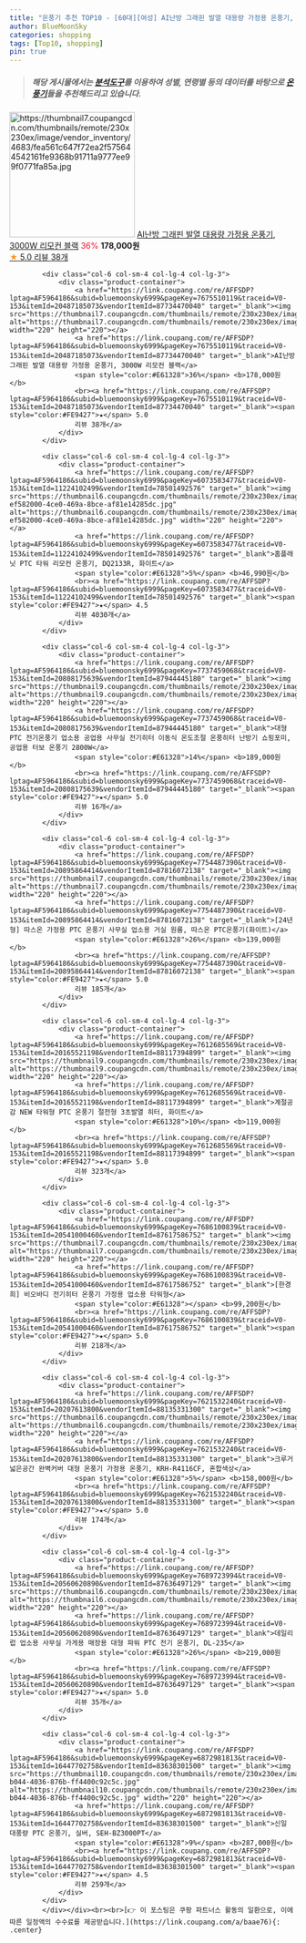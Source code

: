 ```yaml
---
title: "온풍기 추천 TOP10 - [60대][여성] AI난방 그래핀 발열 대용량 가정용 온풍기, 3000W 리모컨 블랙"
author: BlueMoonSky
categories: shopping
tags: [Top10, shopping]
pin: true
---
```


> ##### 해당 게시물에서는 [**분석도구**](https://itemscout.io/)를 이용하여 **성별**, **연령별** 등의 데이터를 바탕으로 [**온풍기**](https://link.coupang.com/a/baae76)들을 추천해드리고 있습니다.
<div class="container"><div class="row">
            <div class="col-6 col-sm-4 col-lg-4 col-lg-3">
                <div class="product-container">
                    <a href="https://link.coupang.com/re/AFFSDP?lptag=AF5964186&subid=bluemoonsky6999&pageKey=7675510119&traceid=V0-153&itemId=20487185073&vendorItemId=87734470040" target="_blank"><img src="https://thumbnail7.coupangcdn.com/thumbnails/remote/230x230ex/image/vendor_inventory/4683/fea561c647f72ea2f575644542161fe9368b91711a9777ee99f0771fa85a.jpg" alt="https://thumbnail7.coupangcdn.com/thumbnails/remote/230x230ex/image/vendor_inventory/4683/fea561c647f72ea2f575644542161fe9368b91711a9777ee99f0771fa85a.jpg" width="220" height="220"></a>
                    <a href="https://link.coupang.com/re/AFFSDP?lptag=AF5964186&subid=bluemoonsky6999&pageKey=7675510119&traceid=V0-153&itemId=20487185073&vendorItemId=87734470040" target="_blank">AI난방 그래핀 발열 대용량 가정용 온풍기, 3000W 리모컨 블랙</a>
                    <span style="color:#E61328">36%</span> <b>178,000원</b>
                    <br><a href="https://link.coupang.com/re/AFFSDP?lptag=AF5964186&subid=bluemoonsky6999&pageKey=7675510119&traceid=V0-153&itemId=20487185073&vendorItemId=87734470040" target="_blank"><span style="color:#FE9427">★</span> 5.0
                    리뷰 38개</a>
                </div>
            </div>
            
            <div class="col-6 col-sm-4 col-lg-4 col-lg-3">
                <div class="product-container">
                    <a href="https://link.coupang.com/re/AFFSDP?lptag=AF5964186&subid=bluemoonsky6999&pageKey=7675510119&traceid=V0-153&itemId=20487185073&vendorItemId=87734470040" target="_blank"><img src="https://thumbnail7.coupangcdn.com/thumbnails/remote/230x230ex/image/vendor_inventory/4683/fea561c647f72ea2f575644542161fe9368b91711a9777ee99f0771fa85a.jpg" alt="https://thumbnail7.coupangcdn.com/thumbnails/remote/230x230ex/image/vendor_inventory/4683/fea561c647f72ea2f575644542161fe9368b91711a9777ee99f0771fa85a.jpg" width="220" height="220"></a>
                    <a href="https://link.coupang.com/re/AFFSDP?lptag=AF5964186&subid=bluemoonsky6999&pageKey=7675510119&traceid=V0-153&itemId=20487185073&vendorItemId=87734470040" target="_blank">AI난방 그래핀 발열 대용량 가정용 온풍기, 3000W 리모컨 블랙</a>
                    <span style="color:#E61328">36%</span> <b>178,000원</b>
                    <br><a href="https://link.coupang.com/re/AFFSDP?lptag=AF5964186&subid=bluemoonsky6999&pageKey=7675510119&traceid=V0-153&itemId=20487185073&vendorItemId=87734470040" target="_blank"><span style="color:#FE9427">★</span> 5.0
                    리뷰 38개</a>
                </div>
            </div>
            
            <div class="col-6 col-sm-4 col-lg-4 col-lg-3">
                <div class="product-container">
                    <a href="https://link.coupang.com/re/AFFSDP?lptag=AF5964186&subid=bluemoonsky6999&pageKey=6073583477&traceid=V0-153&itemId=11224102499&vendorItemId=78501492576" target="_blank"><img src="https://thumbnail6.coupangcdn.com/thumbnails/remote/230x230ex/image/retail/images/5570926200647505-ef582000-4ce0-469a-8bce-af81e14285dc.jpg" alt="https://thumbnail6.coupangcdn.com/thumbnails/remote/230x230ex/image/retail/images/5570926200647505-ef582000-4ce0-469a-8bce-af81e14285dc.jpg" width="220" height="220"></a>
                    <a href="https://link.coupang.com/re/AFFSDP?lptag=AF5964186&subid=bluemoonsky6999&pageKey=6073583477&traceid=V0-153&itemId=11224102499&vendorItemId=78501492576" target="_blank">홈플래닛 PTC 타워 리모컨 온풍기, DQ2133R, 화이트</a>
                    <span style="color:#E61328">5%</span> <b>46,990원</b>
                    <br><a href="https://link.coupang.com/re/AFFSDP?lptag=AF5964186&subid=bluemoonsky6999&pageKey=6073583477&traceid=V0-153&itemId=11224102499&vendorItemId=78501492576" target="_blank"><span style="color:#FE9427">★</span> 4.5
                    리뷰 4030개</a>
                </div>
            </div>
            
            <div class="col-6 col-sm-4 col-lg-4 col-lg-3">
                <div class="product-container">
                    <a href="https://link.coupang.com/re/AFFSDP?lptag=AF5964186&subid=bluemoonsky6999&pageKey=7737459068&traceid=V0-153&itemId=20808175639&vendorItemId=87944445180" target="_blank"><img src="https://thumbnail9.coupangcdn.com/thumbnails/remote/230x230ex/image/vendor_inventory/78bc/5bcbd57715941270474e30cd257a17c7895cf4430483d7e3a4a247c9429e.jpg" alt="https://thumbnail9.coupangcdn.com/thumbnails/remote/230x230ex/image/vendor_inventory/78bc/5bcbd57715941270474e30cd257a17c7895cf4430483d7e3a4a247c9429e.jpg" width="220" height="220"></a>
                    <a href="https://link.coupang.com/re/AFFSDP?lptag=AF5964186&subid=bluemoonsky6999&pageKey=7737459068&traceid=V0-153&itemId=20808175639&vendorItemId=87944445180" target="_blank">대형 PTC 전기온풍기 업소용 공업용 사무실 전기히터 이동식 온도조절 온풍히터 난방기 쇼핑포미, 공업용 터보 온풍기 2800W</a>
                    <span style="color:#E61328">14%</span> <b>189,000원</b>
                    <br><a href="https://link.coupang.com/re/AFFSDP?lptag=AF5964186&subid=bluemoonsky6999&pageKey=7737459068&traceid=V0-153&itemId=20808175639&vendorItemId=87944445180" target="_blank"><span style="color:#FE9427">★</span> 5.0
                    리뷰 16개</a>
                </div>
            </div>
            
            <div class="col-6 col-sm-4 col-lg-4 col-lg-3">
                <div class="product-container">
                    <a href="https://link.coupang.com/re/AFFSDP?lptag=AF5964186&subid=bluemoonsky6999&pageKey=7754487390&traceid=V0-153&itemId=20895864414&vendorItemId=87816072138" target="_blank"><img src="https://thumbnail7.coupangcdn.com/thumbnails/remote/230x230ex/image/vendor_inventory/1a5e/4e3b62cd342d105533198c21b6ea0a0790e3a95e160b431aa62b5cab8818.png" alt="https://thumbnail7.coupangcdn.com/thumbnails/remote/230x230ex/image/vendor_inventory/1a5e/4e3b62cd342d105533198c21b6ea0a0790e3a95e160b431aa62b5cab8818.png" width="220" height="220"></a>
                    <a href="https://link.coupang.com/re/AFFSDP?lptag=AF5964186&subid=bluemoonsky6999&pageKey=7754487390&traceid=V0-153&itemId=20895864414&vendorItemId=87816072138" target="_blank">[24년형] 따스온 가정용 PTC 온풍기 사무실 업소용 거실 원룸, 따스온 PTC온풍기(화이트)</a>
                    <span style="color:#E61328">26%</span> <b>139,000원</b>
                    <br><a href="https://link.coupang.com/re/AFFSDP?lptag=AF5964186&subid=bluemoonsky6999&pageKey=7754487390&traceid=V0-153&itemId=20895864414&vendorItemId=87816072138" target="_blank"><span style="color:#FE9427">★</span> 5.0
                    리뷰 185개</a>
                </div>
            </div>
            
            <div class="col-6 col-sm-4 col-lg-4 col-lg-3">
                <div class="product-container">
                    <a href="https://link.coupang.com/re/AFFSDP?lptag=AF5964186&subid=bluemoonsky6999&pageKey=7612685569&traceid=V0-153&itemId=20165521198&vendorItemId=88117394899" target="_blank"><img src="https://thumbnail9.coupangcdn.com/thumbnails/remote/230x230ex/image/vendor_inventory/6db1/1bbf1a8ead5352c96879483c69b3543c6ea139a81a164345594329c94f9e.png" alt="https://thumbnail9.coupangcdn.com/thumbnails/remote/230x230ex/image/vendor_inventory/6db1/1bbf1a8ead5352c96879483c69b3543c6ea139a81a164345594329c94f9e.png" width="220" height="220"></a>
                    <a href="https://link.coupang.com/re/AFFSDP?lptag=AF5964186&subid=bluemoonsky6999&pageKey=7612685569&traceid=V0-153&itemId=20165521198&vendorItemId=88117394899" target="_blank">계절공감 NEW 타워형 PTC 온풍기 절전형 3초발열 히터, 화이트</a>
                    <span style="color:#E61328">10%</span> <b>119,000원</b>
                    <br><a href="https://link.coupang.com/re/AFFSDP?lptag=AF5964186&subid=bluemoonsky6999&pageKey=7612685569&traceid=V0-153&itemId=20165521198&vendorItemId=88117394899" target="_blank"><span style="color:#FE9427">★</span> 5.0
                    리뷰 323개</a>
                </div>
            </div>
            
            <div class="col-6 col-sm-4 col-lg-4 col-lg-3">
                <div class="product-container">
                    <a href="https://link.coupang.com/re/AFFSDP?lptag=AF5964186&subid=bluemoonsky6999&pageKey=7686100839&traceid=V0-153&itemId=20541000460&vendorItemId=87617586752" target="_blank"><img src="https://thumbnail7.coupangcdn.com/thumbnails/remote/230x230ex/image/vendor_inventory/4fa3/333af463b4288d8f3d25f267a1525172c05f9f400d4b4fb09f6a8077da2e.jpg" alt="https://thumbnail7.coupangcdn.com/thumbnails/remote/230x230ex/image/vendor_inventory/4fa3/333af463b4288d8f3d25f267a1525172c05f9f400d4b4fb09f6a8077da2e.jpg" width="220" height="220"></a>
                    <a href="https://link.coupang.com/re/AFFSDP?lptag=AF5964186&subid=bluemoonsky6999&pageKey=7686100839&traceid=V0-153&itemId=20541000460&vendorItemId=87617586752" target="_blank">[한경희] 비오바디 전기히터 온풍기 가정용 업소용 타워형</a>
                    <span style="color:#E61328"></span> <b>99,200원</b>
                    <br><a href="https://link.coupang.com/re/AFFSDP?lptag=AF5964186&subid=bluemoonsky6999&pageKey=7686100839&traceid=V0-153&itemId=20541000460&vendorItemId=87617586752" target="_blank"><span style="color:#FE9427">★</span> 5.0
                    리뷰 218개</a>
                </div>
            </div>
            
            <div class="col-6 col-sm-4 col-lg-4 col-lg-3">
                <div class="product-container">
                    <a href="https://link.coupang.com/re/AFFSDP?lptag=AF5964186&subid=bluemoonsky6999&pageKey=7621532240&traceid=V0-153&itemId=20207613800&vendorItemId=88135331300" target="_blank"><img src="https://thumbnail6.coupangcdn.com/thumbnails/remote/230x230ex/image/vendor_inventory/bf81/b64695c79e1bea28bc8f7446d57ab6eab4954d6642f8868f7e21cce8b161.jpg" alt="https://thumbnail6.coupangcdn.com/thumbnails/remote/230x230ex/image/vendor_inventory/bf81/b64695c79e1bea28bc8f7446d57ab6eab4954d6642f8868f7e21cce8b161.jpg" width="220" height="220"></a>
                    <a href="https://link.coupang.com/re/AFFSDP?lptag=AF5964186&subid=bluemoonsky6999&pageKey=7621532240&traceid=V0-153&itemId=20207613800&vendorItemId=88135331300" target="_blank">크루거 넓은공간 완벽커버 대형 온풍기 가정용 온풍기, KRH-R4116CF, 혼합색상</a>
                    <span style="color:#E61328">5%</span> <b>158,000원</b>
                    <br><a href="https://link.coupang.com/re/AFFSDP?lptag=AF5964186&subid=bluemoonsky6999&pageKey=7621532240&traceid=V0-153&itemId=20207613800&vendorItemId=88135331300" target="_blank"><span style="color:#FE9427">★</span> 5.0
                    리뷰 174개</a>
                </div>
            </div>
            
            <div class="col-6 col-sm-4 col-lg-4 col-lg-3">
                <div class="product-container">
                    <a href="https://link.coupang.com/re/AFFSDP?lptag=AF5964186&subid=bluemoonsky6999&pageKey=7689723994&traceid=V0-153&itemId=20560620890&vendorItemId=87636497129" target="_blank"><img src="https://thumbnail6.coupangcdn.com/thumbnails/remote/230x230ex/image/vendor_inventory/ead8/0a6d016412566fb25ed7d6fe833dab551d053e1fcbb29d80649a5ab56f06.png" alt="https://thumbnail6.coupangcdn.com/thumbnails/remote/230x230ex/image/vendor_inventory/ead8/0a6d016412566fb25ed7d6fe833dab551d053e1fcbb29d80649a5ab56f06.png" width="220" height="220"></a>
                    <a href="https://link.coupang.com/re/AFFSDP?lptag=AF5964186&subid=bluemoonsky6999&pageKey=7689723994&traceid=V0-153&itemId=20560620890&vendorItemId=87636497129" target="_blank">데일리럽 업소용 사무실 가게용 매장용 대형 파워 PTC 전기 온풍기, DL-235</a>
                    <span style="color:#E61328">26%</span> <b>219,000원</b>
                    <br><a href="https://link.coupang.com/re/AFFSDP?lptag=AF5964186&subid=bluemoonsky6999&pageKey=7689723994&traceid=V0-153&itemId=20560620890&vendorItemId=87636497129" target="_blank"><span style="color:#FE9427">★</span> 5.0
                    리뷰 35개</a>
                </div>
            </div>
            
            <div class="col-6 col-sm-4 col-lg-4 col-lg-3">
                <div class="product-container">
                    <a href="https://link.coupang.com/re/AFFSDP?lptag=AF5964186&subid=bluemoonsky6999&pageKey=6872981813&traceid=V0-153&itemId=16447702758&vendorItemId=83638301500" target="_blank"><img src="https://thumbnail10.coupangcdn.com/thumbnails/remote/230x230ex/image/retail/images/2022/10/27/16/5/84333d5b-b044-4036-876b-ff4400c92c5c.jpg" alt="https://thumbnail10.coupangcdn.com/thumbnails/remote/230x230ex/image/retail/images/2022/10/27/16/5/84333d5b-b044-4036-876b-ff4400c92c5c.jpg" width="220" height="220"></a>
                    <a href="https://link.coupang.com/re/AFFSDP?lptag=AF5964186&subid=bluemoonsky6999&pageKey=6872981813&traceid=V0-153&itemId=16447702758&vendorItemId=83638301500" target="_blank">신일 대풍량 PTC 온풍기, 실버, SEH-BZ3000PT</a>
                    <span style="color:#E61328">9%</span> <b>287,000원</b>
                    <br><a href="https://link.coupang.com/re/AFFSDP?lptag=AF5964186&subid=bluemoonsky6999&pageKey=6872981813&traceid=V0-153&itemId=16447702758&vendorItemId=83638301500" target="_blank"><span style="color:#FE9427">★</span> 4.5
                    리뷰 259개</a>
                </div>
            </div>
            </div></div><br><br>[👉 이 포스팅은 쿠팡 파트너스 활동의 일환으로, 이에 따른 일정액의 수수료를 제공받습니다.](https://link.coupang.com/a/baae76){: .center}
